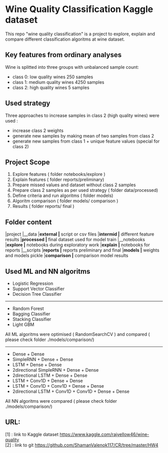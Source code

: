 # Wine Quality Classification Kaggle dataset 
This repo "wine quality classification" is a project to explore, explain and compare different classification algoritms at wine dataset.

## Key features from ordinary analyses
Wine is splitted into three groups with unbalanced sample count: 
- class 0: low quality wines 250 samples
- class 1: medium quality wines 4250 samples
- class 2: high quality wines 5 samples


## Used strategy
Three approaches to increase samples in class 2 (high quality wines) were used :
- increase class 2 weights
- generate new samples by making mean of two samples from class 2
- generate new samples from class 1 + unique feature values (special for class 2)

## Project Scope
1. Explore features ( folder notebooks/explore )
1. Explain features ( folder reports/preliminary)
1. Prepare missed values and dataset without class 2 samples
1. Prepare class 2 samples as per used strategy ( folder data/processed)
1. Define criteria and run algoritms ( folder models)
1. Algoritm comparison ( folder models/ comparison )
1. Results ( folder reports/ final )
 

## Folder content
|project
|__data
	|__external
		|__ script or csv files
	|__intermid
		|__ different feature results
	|__processed 
		|__ final dataset used for model train 
|__notebooks
   |__explore
      |__ notebooks during exploratory work
   |__explain
       |__ notebooks for reports 
|__scripts 
|__reports 
   |__ reports preliminary and final 
|__models
	|__ weights and models pickle
	|__comparison 
		|__ comparison model results		

## Used ML and NN algoritms
- Logistic Regression
- Support Vector Classifier
- Decision Tree Classifier
---
- Random Forest
- Bagging Classifier
- Stacking Classifier
- Light GBM

All ML algoritms were optimised ( RandomSearchCV ) and compared ( please check folder ./models/comparison/)

---
- Dense + Dense
- SimpleRNN + Dense + Dense
- LSTM + Dense + Dense
- 2directional SimpleRNN + Dense  + Dense
- 2directional LSTM + Dense + Dense
- LSTM + Conv1D + Dense + Dense
- LSTM + Conv1D + Conv1D + Dense + Dense
- 2directional LSTM + Conv1D + Conv1D + Dense + Dense

All NN algoritms were compared ( please check folder ./models/comparison/)
## URL:	
[1] : link to Kaggle dataset https://www.kaggle.com/rajyellow46/wine-quality  
[2] : link to git https://github.com/ShamanValenok117/CR/tree/master/HW4


